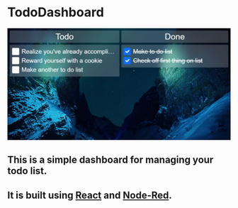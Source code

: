 # TodoDashboard

<img alt="TodoDashboard" src="docs/site.png" width="800" />

## This is a simple dashboard for managing your todo list. 
## It is built using [React](https://reactjs.org/) and [Node-Red](https://nodered.org/).


